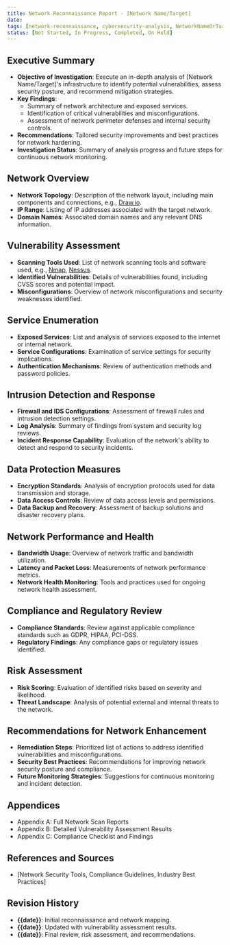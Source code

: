 ```yaml
---
title: Network Reconnaissance Report - [Network Name/Target]
date: 
tags: [network-reconnaissance, cybersecurity-analysis, NetworkNameOrTarget]
status: [Not Started, In Progress, Completed, On Hold]
---
```


## Executive Summary
- **Objective of Investigation**: Execute an in-depth analysis of [Network Name/Target]'s infrastructure to identify potential vulnerabilities, assess security posture, and recommend mitigation strategies.
- **Key Findings**:
  - Summary of network architecture and exposed services.
  - Identification of critical vulnerabilities and misconfigurations.
  - Assessment of network perimeter defenses and internal security controls.
- **Recommendations**: Tailored security improvements and best practices for network hardening.
- **Investigation Status**: Summary of analysis progress and future steps for continuous network monitoring.

## Network Overview
- **Network Topology**: Description of the network layout, including main components and connections, e.g., [Draw.io](https://app.diagrams.net/).
- **IP Range**: Listing of IP addresses associated with the target network.
- **Domain Names**: Associated domain names and any relevant DNS information.

## Vulnerability Assessment
- **Scanning Tools Used**: List of network scanning tools and software used, e.g., [Nmap](https://nmap.org/), [Nessus](https://www.tenable.com/products/nessus).
- **Identified Vulnerabilities**: Details of vulnerabilities found, including CVSS scores and potential impact.
- **Misconfigurations**: Overview of network misconfigurations and security weaknesses identified.

## Service Enumeration
- **Exposed Services**: List and analysis of services exposed to the internet or internal network.
- **Service Configurations**: Examination of service settings for security implications.
- **Authentication Mechanisms**: Review of authentication methods and password policies.

## Intrusion Detection and Response
- **Firewall and IDS Configurations**: Assessment of firewall rules and intrusion detection settings.
- **Log Analysis**: Summary of findings from system and security log reviews.
- **Incident Response Capability**: Evaluation of the network's ability to detect and respond to security incidents.

## Data Protection Measures
- **Encryption Standards**: Analysis of encryption protocols used for data transmission and storage.
- **Data Access Controls**: Review of data access levels and permissions.
- **Data Backup and Recovery**: Assessment of backup solutions and disaster recovery plans.

## Network Performance and Health
- **Bandwidth Usage**: Overview of network traffic and bandwidth utilization.
- **Latency and Packet Loss**: Measurements of network performance metrics.
- **Network Health Monitoring**: Tools and practices used for ongoing network health assessment.

## Compliance and Regulatory Review
- **Compliance Standards**: Review against applicable compliance standards such as GDPR, HIPAA, PCI-DSS.
- **Regulatory Findings**: Any compliance gaps or regulatory issues identified.

## Risk Assessment
- **Risk Scoring**: Evaluation of identified risks based on severity and likelihood.
- **Threat Landscape**: Analysis of potential external and internal threats to the network.

## Recommendations for Network Enhancement
- **Remediation Steps**: Prioritized list of actions to address identified vulnerabilities and misconfigurations.
- **Security Best Practices**: Recommendations for improving network security posture and compliance.
- **Future Monitoring Strategies**: Suggestions for continuous monitoring and incident detection.

## Appendices
- Appendix A: Full Network Scan Reports
- Appendix B: Detailed Vulnerability Assessment Results
- Appendix C: Compliance Checklist and Findings

## References and Sources
- [Network Security Tools, Compliance Guidelines, Industry Best Practices]

## Revision History
- **{{date}}**: Initial reconnaissance and network mapping.
- **{{date}}**: Updated with vulnerability assessment results.
- **{{date}}**: Final review, risk assessment, and recommendations.
